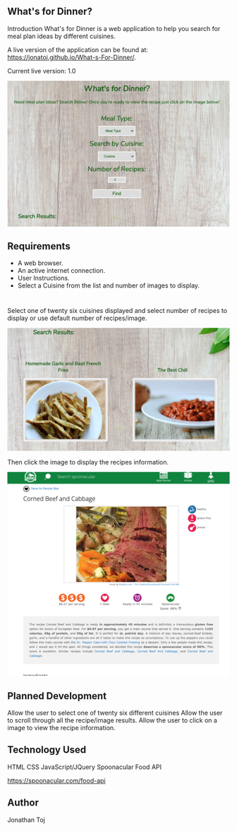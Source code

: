 ## What's for Dinner?

Introduction
What's for Dinner is a web application to help you search for meal plan ideas by different cuisines.

A live version of the application can be found at: https://jonatoj.github.io/What-s-For-Dinner/.

Current live version: 1.0

![Screenshot](main.png)


## Requirements
* A web browser.
* An active internet connection.
* User Instructions.
* Select a Cuisine from the list and number of images to display.

#


Select one of twenty six cuisines displayed and select number of recipes to display
or use default number of recipes/image.


![Screenshot](results.png)


Then click the image to display the recipes information.


![Screenshot](recipe.png)


## Planned Development

Allow the user to select one of twenty six different cuisines
Allow the user to scroll through all the recipe/image results.
Allow the user to click on a image to view the recipe information.

## Technology Used

HTML
CSS
JavaScript/JQuery
Spoonacular Food API

https://spoonacular.com/food-api

## Author
Jonathan Toj
